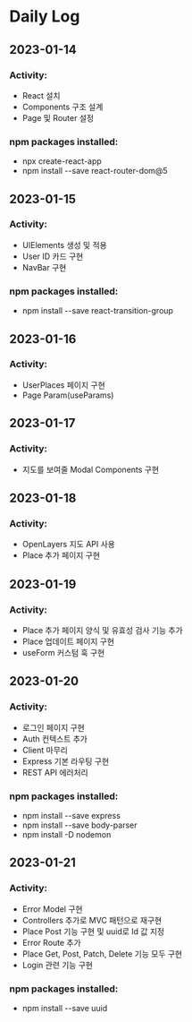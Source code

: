 # Daily Log

## 2023-01-14

### Activity:

- React 설치
- Components 구조 설계
- Page 및 Router 설정

### npm packages installed:

- npx create-react-app
- npm install --save react-router-dom@5

## 2023-01-15

### Activity:

- UIElements 생성 및 적용
- User ID 카드 구현
- NavBar 구현

### npm packages installed:
- npm install --save react-transition-group

## 2023-01-16

### Activity:

- UserPlaces 페이지 구현
- Page Param(useParams)

## 2023-01-17

### Activity:

- 지도를 보여줄 Modal Components 구현

## 2023-01-18

### Activity:

- OpenLayers 지도 API 사용
- Place 추가 페이지 구현

## 2023-01-19

### Activity:

- Place 추가 페이지 양식 및 유효성 검사 기능 추가
- Place 업데이트 페이지 구현
- useForm 커스텀 훅 구현

## 2023-01-20

### Activity:

- 로그인 페이지 구현
- Auth 컨텍스트 추가
- Client 마무리
- Express 기본 라우팅 구현
- REST API 에러처리

### npm packages installed:
- npm install --save express
- npm install --save body-parser
- npm install -D nodemon

## 2023-01-21

### Activity:

- Error Model 구현
- Controllers 추가로 MVC 패턴으로 재구현
- Place Post 기능 구현 및 uuid로 Id 값 지정
- Error Route 추가
- Place Get, Post, Patch, Delete 기능 모두 구현
- Login 관련 기능 구현

### npm packages installed:
- npm install --save uuid